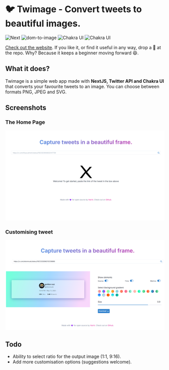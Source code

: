 # 🐦 Twimage - Convert tweets to beautiful images.


![Next](https://img.shields.io/badge/NextJS-10.1.3-000000)
![dom-to-image](https://img.shields.io/badge/dom_to_image-^2.6.0-1e0b99)
![Chakra UI](https://img.shields.io/badge/Chakra_UI-^1.4.2-319795)
![Chakra UI](https://img.shields.io/badge/Twitter-API-1DA1F2)


[Check out the website](https://tweet-2-img.vercel.app). If you like it, or find it useful in any way, drop a 🌟 at the repo. Why? Because it keeps a beginner moving forward 😄.


## What it does?
Twimage is a simple web app made with **NextJS, Twitter API and Chakra UI** that converts your favourite tweets to an image. You can choose between formats PNG, JPEG and SVG.


## Screenshots

### The Home Page
<img src="https://github.com/harini-ganga/tweet-2-img/blob/master/screenshots/home.png" />

### Customising tweet
<img src="https://github.com/harini-ganga/tweet-2-img/blob/master/screenshots/settings.png" />


## Todo
- Ability to select ratio for the output image (1:1, 9:16).
- Add more customisation options (suggestions welcome).
